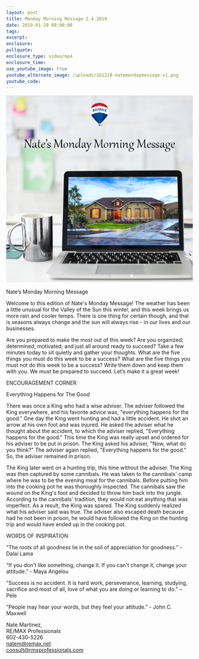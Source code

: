 ```yaml
---
layout: post
title: Monday Morning Message 2.4.2019
date: 2019-01-28 00:00:00
tags:
excerpt:
enclosure:
pullquote:
enclosure_type: video/mp4
enclosure_time:
use_youtube_image: true
youtube_alternate_image: /uploads/181219-natemondaymessage-v1.png
youtube_code:
---
```


![](/uploads/181219-natemondaymessage-v1-3.png)

Nate’s Monday Morning Message

Welcome to this edition of Nate's Monday Message! The weather has been a little unusual for the Valley of the Sun this winter, and this week brings us more rain and cooler temps. There is one thing for certain though, and that is seasons always change and the sun will always rise - in our lives and our businesses.

Are you prepared to make the most out of this week? Are you organized; determined; motivated; and just all around ready to succeed? Take a few minutes today to sit quietly and gather your thoughts. What are the five things you must do this week to be a success? What are the five things you must not do this week to be a success? Write them down and keep them with you. We must be prepared to succeed. Let’s make it a great week!

ENCOURAGEMENT CORNER

Everything Happens for The Good&nbsp;&nbsp;

There was once a King who had a wise adviser. The adviser followed the King everywhere, and his favorite advice was, "everything happens for the good." One day the King went hunting and had a little accident. He shot an arrow at his own foot and was injured. He asked the adviser what he thought about the accident, to which the adviser replied, "Everything happens for the good." This time the King was really upset and ordered for his adviser to be put in prison. The King asked his adviser, "Now, what do you think?" The adviser again replied, "Everything happens for the good." So, the adviser remained in prison.&nbsp;

The King later went on a hunting trip, this time without the adviser. The King was then captured by some cannibals. He was taken to the cannibals' camp where he was to be the evening meal for the cannibals. Before putting him into the cooking pot he was thoroughly inspected. The cannibals saw the wound on the King's foot and decided to throw him back into the jungle. According to the cannibals' tradition, they would not eat anything that was imperfect. As a result, the King was spared. The King suddenly realized what his adviser said was true. The adviser also escaped death because had he not been in prison, he would have followed the King on the hunting trip and would have ended up in the cooking pot.&nbsp;

WORDS OF INSPIRATION

“The roots of all goodness lie in the soil of appreciation for goodness.” - Dalai Lama

“If you don't like something, change it. If you can't change it, change your attitude.” - Maya Angelou

“Success is no accident. It is hard work, perseverance, learning, studying, sacrifice and most of all, love of what you are doing or learning to do.” – Pele

“People may hear your words, but they feel your attitude.” - John C. Maxwell

Nate Martinez,<br>RE/MAX Professionals<br>602-430-5226<br>natem@remax.net<br>consult@rmxprofessionals.com